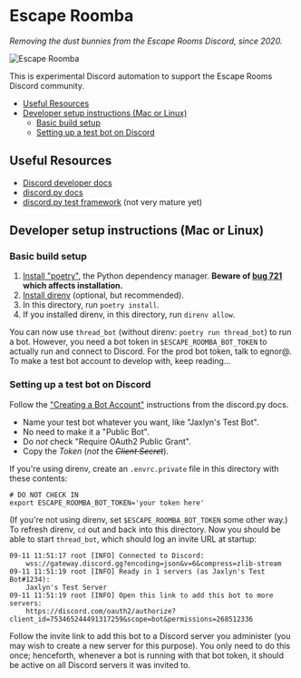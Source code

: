 # Escape Roomba <!-- omit in toc -->

*Removing the dust bunnies from the Escape Rooms Discord, since 2020.*

<!-- Workflow name is defined in python-app.yml -->
<!-- Workflow status badges documentation: -->
<!-- https://docs.github.com/en/free-pro-team@latest/actions/managing-workflow-runs/adding-a-workflow-status-badge  -->
![Escape Roomba](https://github.com/EscapeRoomsCommunity/escape_roomba/workflows/Escape%20Roomba/badge.svg)

This is experimental Discord automation to support the Escape Rooms Discord
community.

- [Useful Resources](#useful-resources)
- [Developer setup instructions (Mac or Linux)](#developer-setup-instructions-mac-or-linux)
  - [Basic build setup](#basic-build-setup)
  - [Setting up a test bot on Discord](#setting-up-a-test-bot-on-discord)

## Useful Resources

* [Discord developer docs](https://discord.com/developers/docs/intro)
* [discord.py docs](https://discordpy.readthedocs.io/en/latest/index.html)
* [discord.py test framework](https://github.com/CraftSpider/dpytest)
(not very mature yet)

## Developer setup instructions (Mac or Linux)

### Basic build setup
1. [Install "poetry"](https://python-poetry.org/docs/#installation), the
Python dependency manager. **Beware of
[bug 721](https://github.com/python-poetry/poetry/issues/721) which affects
installation.**
2. [Install direnv](https://direnv.net/docs/installation.html) (optional, but
recommended).
3. In this directory, run `poetry install`.
4. If you installed direnv, in this directory, run `direnv allow`.

You can now use `thread_bot` (without direnv: `poetry run thread_bot`) to run
a bot.  However, you need a bot token in `$ESCAPE_ROOMBA_BOT_TOKEN` to
actually run and connect to Discord. For the prod bot token, talk to egnor@.
To make a test bot account to develop with, keep reading...

### Setting up a test bot on Discord

Follow the
["Creating a Bot Account"](https://discordpy.readthedocs.io/en/latest/discord.html#discord-intro)
instructions from the discord.py docs.
* Name your test bot whatever you want, like "Jaxlyn's Test Bot".
* No need to make it a "Public Bot".
* Do _not_ check "Require OAuth2 Public Grant".
* Copy the *Token* (_not_ the ~~*Client Secret*~~).

If you're using direnv, create an `.envrc.private` file in this directory with
these contents:
```
# DO NOT CHECK IN
export ESCAPE_ROOMBA_BOT_TOKEN='your token here'
```
(If you're not using direnv, set `$ESCAPE_ROOMBA_BOT_TOKEN` some other way.)
To refresh direnv, `cd` out and back into this directory. Now you should be
able to start `thread_bot`, which should log an invite URL at startup:

```
09-11 11:51:17 root [INFO] Connected to Discord:
    wss://gateway.discord.gg?encoding=json&v=6&compress=zlib-stream
09-11 11:51:19 root [INFO] Ready in 1 servers (as Jaxlyn's Test Bot#1234):
    Jaxlyn's Test Server
09-11 11:51:19 root [INFO] Open this link to add this bot to more servers:
    https://discord.com/oauth2/authorize?client_id=753465244491317259&scope=bot&permissions=268512336
```

Follow the invite link to add this bot to a Discord server you administer
(you may wish to create a new server for this purpose). You only need to
do this once; henceforth, whenever a bot is running with that bot token,
it should be active on all Discord servers it was invited to.
